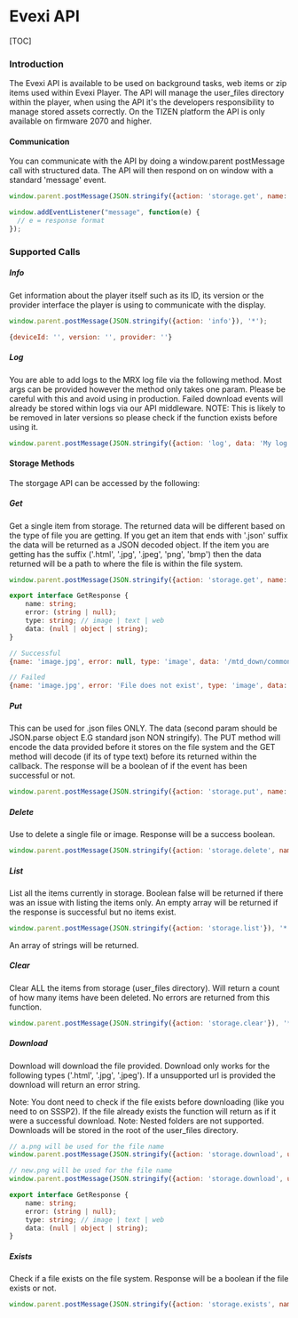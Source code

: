 # Evexi API

[TOC]

### Introduction

The Evexi API is available to be used on background tasks, web items or zip items used within Evexi Player. The API will manage the user_files directory within the player, when using the API it's the developers responsibility to manage stored assets correctly. On the TIZEN platform the API is only available on firmware 2070 and higher.



#### Communication

You can communicate with the API by doing a window.parent postMessage call with structured data. The API will then respond on on window with a standard 'message' event.

````javascript
window.parent.postMessage(JSON.stringify({action: 'storage.get', name: 'text.json'}), '*');
````

````javascript
window.addEventListener("message", function(e) {
  // e = response format
});
````



### Supported Calls

##### Info

Get information about the player itself such as its ID, its version or the provider interface the player is using to communicate with the display.

````javascript
window.parent.postMessage(JSON.stringify({action: 'info'}), '*');
````

````javascript
{deviceId: '', version: '', provider: ''}
````



##### Log

You are able to add logs to the MRX log file via the following method. Most args can be provided however the method only takes one param. Please be careful with this and avoid using in production. Failed download events will already be stored within logs via our API middleware. NOTE: This is likely to be removed in later versions so please check if the function exists before using it.

````javascript
window.parent.postMessage(JSON.stringify({action: 'log', data: 'My log details'}), '*');
````



#### Storage Methods

The storgage API can be accessed by the following:



##### Get

Get a single item from storage. The returned data will be different based on the type of file you are getting. If you get an item that ends with '.json' suffix the data will be returned as a JSON decoded object. If the item you are getting has the suffix ('.html', '.jpg', '.jpeg', 'png', 'bmp') then the data returned will be a path to where the file is within the file system.

````javascript
window.parent.postMessage(JSON.stringify({action: 'storage.get', name: 'text.json'}), '*');
````

````typescript
export interface GetResponse {
    name: string;
    error: (string | null);
    type: string; // image | text | web
    data: (null | object | string);
}
````



````javascript
// Successful
{name: 'image.jpg', error: null, type: 'image', data: '/mtd_down/common/MrPlayer/user_files/image.jpg'}

// Failed
{name: 'image.jpg', error: 'File does not exist', type: 'image', data: null}
````



##### Put

This can be used for .json files ONLY. The data (second param should be JSON.parse object E.G standard json NON stringify). The PUT method will encode the data provided before it stores on the file system and the GET method will decode (if its of type text) before its returned within the callback. The response will be a boolean of if the event has been successful or not.

````javascript
window.parent.postMessage(JSON.stringify({action: 'storage.put', name: 'text.json', data: 'my data string'}), '*');
````



##### Delete

Use to delete a single file or image. Response will be a success boolean.

````javascript
window.parent.postMessage(JSON.stringify({action: 'storage.delete', name: 'mrx.png'}), '*');
````



##### List

List all the items currently in storage. Boolean false will be returned if there was an issue with listing the items only. An empty array will be returned if the response is successful but no items exist.

````javascript
window.parent.postMessage(JSON.stringify({action: 'storage.list'}), '*');
````

An array of strings will be returned.



##### Clear

Clear ALL the items from storage (user_files directory). Will return a count of how many items have been deleted. No errors are returned from this function.

````javascript
window.parent.postMessage(JSON.stringify({action: 'storage.clear'}), '*');
````



##### Download

Download will download the file provided. Download only works for the following types ('.html', '.jpg', '.jpeg'). If a unsupported url is provided the download will return an error string.

Note: You dont need to check if the file exists before downloading (like you need to on SSSP2). If the file already exists the function will return as if it were a successful download. Note: Nested folders are not supported. Downloads will be stored in the root of the user_files directory.

````javascript
// a.png will be used for the file name
window.parent.postMessage(JSON.stringify({action: 'storage.download', url: 'https://mrx.technology/assets/images/compatible/a.png'}), '*');

// new.png will be used for the file name
window.parent.postMessage(JSON.stringify({action: 'storage.download', url: 'https://mrx.technology/assets/images/compatible/a.png', name: 'new.png'}), '*');
````

````typescript
export interface GetResponse {
    name: string;
    error: (string | null);
    type: string; // image | text | web
    data: (null | object | string);
}
````



##### Exists

Check if a file exists on the file system. Response will be a boolean if the file exists or not.

````javascript
window.parent.postMessage(JSON.stringify({action: 'storage.exists', name: 'mrx.png'}), '*');
````
